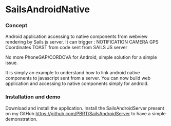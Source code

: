 # SailsAndroidNative
### Concept

Android application accessing to native components from webview rendering by Sails js server.
It can trigger : 
	NOTIFICATION
	CAMERA
	GPS Coordinates
	TOAST
from code sent from SAILS JS server

No more PhoneGAP/CORDOVA for Android, simple solution for a simple issue. 

It is simply an example to understand how to link android native components to javascript sent from a server.
You can now build web application and accessing to native components simply for android.

### Installation and demo

Download and install the application. Install the SailsAndroidServer present on my GitHub https://github.com/PBRT/SailsAndroidServer to have a simple demonstration.
